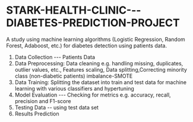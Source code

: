 # STARK-HEALTH-CLINIC---DIABETES-PREDICTION-PROJECT
A study using machine learning algorithms (Logistic Regression, Random Forest, Adaboost, etc.) for diabetes detection using patients data.
1. Data Collection --- Patients Data
2. Data Preprocessing: Data cleaning e.g. handling missing, duplicates, outlier values, etc., Features scaling, Data splitting,Correcting minority class (non-diabetic patients) imbalance-SMOTE
3. Data Training: Splitting the dataset into train and test data for machine learning with various classifiers and hypertuning
4. Model Evaluation --- Checking for metrics e.g. accuracy, recall, precision and F1-score
5. Testing Data -- using test data set
6. Results Prediction

